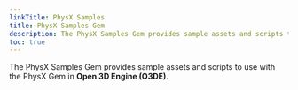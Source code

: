 ```yaml
---
linkTitle: PhysX Samples
title: PhysX Samples Gem
description: The PhysX Samples Gem provides sample assets and scripts to use with the PhysX Gem in Open 3D Engine (O3DE).
toc: true
---
```


The PhysX Samples Gem provides sample assets and scripts to use with the PhysX Gem in **Open 3D Engine (O3DE)**.
